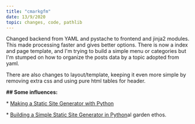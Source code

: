 ```yaml
---
title: "cmarkgfm"
date: 13/9/2020
topic: changes, code, pathlib
---
```


Changed backend from YAML and pystache to frontend and jinja2 modules. This made processing faster and gives better options. There is now a index and page template, and I'm trying to build a simple menu or categories but I'm stumped on how to organize the posts data by a topic adopted from yaml.



There are also changes to layout/template, keeping it even more simple by removing extra css and using pure html tables for header.



**## Some influences:**



\* [Making a Static Site Generator with Python ](https://dev.to/nqcm/making-a-static-site-generator-with-python-part-2-4al)



\* [Building a Simple Static Site Generator in Python](https://youtu.be/Ph7oJDR71Jc)al garden ethos. 